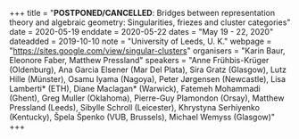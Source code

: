 +++
title = "<b>POSTPONED/CANCELLED</b>: Bridges between representation theory and algebraic geometry:
Singularities, friezes and cluster categories"
date = 2020-05-19
enddate = 2020-05-22
dates = "May 19 - 22, 2020"
dateadded = 2019-10-10
note = "University of Leeds, U. K."
webpage = "https://sites.google.com/view/singular-clusters"
organisers = "Karin Baur, Eleonore Faber, Matthew Pressland"
speakers = "Anne Frühbis-Krüger (Oldenburg), Ana Garcia Elsener (Mar Del Plata), Sira Gratz (Glasgow), Lutz Hille (Münster), Osamu Iyama (Nagoya), Peter Jørgensen (Newcastle), Lisa Lamberti* (ETH), Diane Maclagan* (Warwick), Fatemeh Mohammadi (Ghent), Greg Muller (Oklahoma), Pierre-Guy Plamondon (Orsay), Matthew Pressland (Leeds), Sibylle Schroll (Leicester), Khrystyna Serhiyenko (Kentucky), Špela Špenko (VUB, Brussels), Michael Wemyss (Glasgow)"
+++
